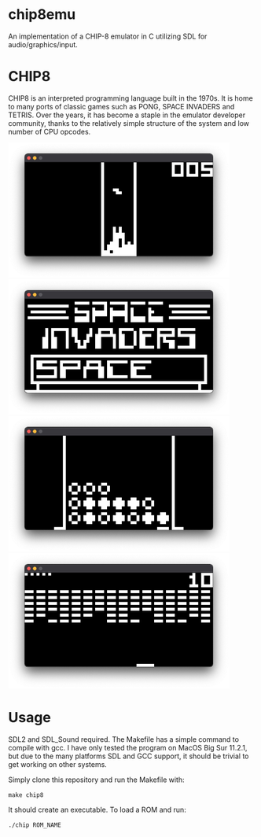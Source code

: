 # chip8emu
An implementation of a CHIP-8 emulator in C utilizing SDL for audio/graphics/input. 



# CHIP8
CHIP8 is an interpreted programming language built in the 1970s. It is home to many ports of classic games such as PONG, SPACE INVADERS and TETRIS. Over the years, it has become a staple in the emulator developer community, thanks to the relatively simple structure of the system and low number of CPU opcodes. 

<p float="center">
<img src="rsrcs/tetris.png" width="450"/>
<img src="rsrcs/spaceinvaders.png" width="450"/>
<img src="rsrcs/connect4.png" width="450"/>
<img src="rsrcs/brix.png" width="450"/>
</p>

# Usage
SDL2 and SDL_Sound required.
The Makefile has a simple command to compile with gcc. I have only tested the program on MacOS Big Sur 11.2.1, but due to the many platforms SDL and GCC support, it should be trivial to get working on other systems.

Simply clone this repository and run the Makefile with:

    make chip8
    
It should create an executable. To load a ROM and run:

    ./chip ROM_NAME
